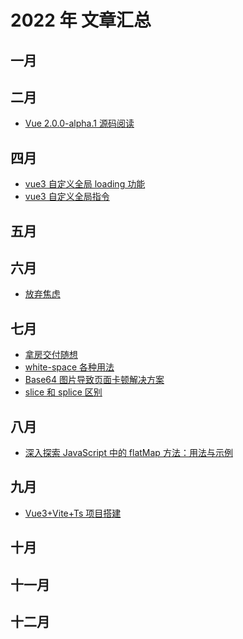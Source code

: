 # 2022 年 文章汇总

## 一月

## 二月
- [Vue 2.0.0-alpha.1 源码阅读](/blog/article/2023/1)

## 四月
- [vue3 自定义全局 loading 功能](/blog/article/2023/2)
- [vue3 自定义全局指令](/blog/article/2023/3)

## 五月

## 六月
- [放弃焦虑](/blog/article/2023/4)


## 七月
- [拿房交付随想](/blog/article/2023/5)
- [white-space 各种用法](/blog/article/2023/6)
- [Base64 图片导致页面卡顿解决方案](/blog/article/2023/7)
- [slice 和 splice 区别](/blog/article/2023/8)

## 八月
- [深入探索 JavaScript 中的 flatMap 方法：用法与示例](/blog/article/2023/9)


## 九月
- [Vue3+Vite+Ts 项目搭建](/blog/article/2023/10)

## 十月


## 十一月


## 十二月



<table>
 
</table>
